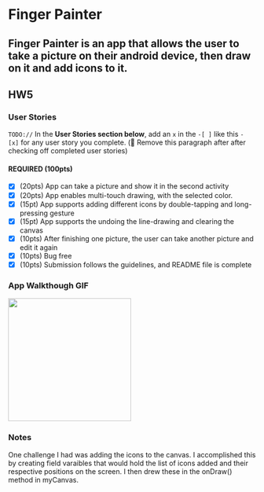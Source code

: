 # Finger Painter
Finger Painter is an app that allows the user to take a picture on their android device, then draw on it and add icons to it.
---

## HW5

### User Stories
`TODO://` In the **User Stories section below**, add an `x` in the `-[ ]` like this `- [x]` for any user story you complete. (🚫 Remove this paragraph after after checking off completed user stories)

#### REQUIRED (100pts)
- [x] (20pts) App can take a picture and show it in the second activity
- [x] (20pts) App enables multi-touch drawing, with the selected color.
- [x] (15pt) App supports adding different icons by double-tapping and long-pressing gesture
- [x] (15pt) App supports the undoing the line-drawing and clearing the canvas
- [x] (10pts) After finishing one picture, the user can take another picture and edit it again 
- [x] (10pts) Bug free
- [x] (10pts) Submission follows the guidelines, and README file is complete

### App Walkthough GIF

<img src="YOUR_GIF_URL_HERE" width=250><br>

### Notes
One challenge I had was adding the icons to the canvas. I accomplished this by creating field varaibles that would hold the list of icons added and their respective positions on the
screen. I then drew these in the onDraw() method in myCanvas.

